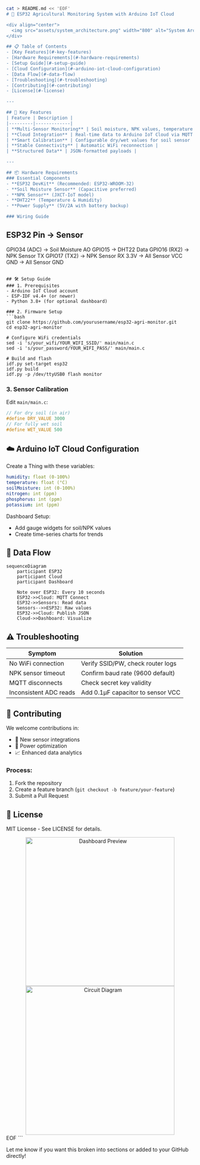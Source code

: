 
```bash
cat > README.md << 'EOF'
# 🌱 ESP32 Agricultural Monitoring System with Arduino IoT Cloud

<div align="center">
  <img src="assets/system_architecture.png" width="800" alt="System Architecture">
</div>

## 📋 Table of Contents
- [Key Features](#-key-features)
- [Hardware Requirements](#-hardware-requirements)
- [Setup Guide](#-setup-guide)
- [Cloud Configuration](#-arduino-iot-cloud-configuration)
- [Data Flow](#-data-flow)
- [Troubleshooting](#-troubleshooting)
- [Contributing](#-contributing)
- [License](#-license)

---

## 🌟 Key Features
| Feature | Description |
|---------|-------------|
| **Multi-Sensor Monitoring** | Soil moisture, NPK values, temperature & humidity |
| **Cloud Integration** | Real-time data to Arduino IoT Cloud via MQTT |
| **Smart Calibration** | Configurable dry/wet values for soil sensor |
| **Stable Connectivity** | Automatic WiFi reconnection |
| **Structured Data** | JSON-formatted payloads |

---

## 📦 Hardware Requirements
### Essential Components
- **ESP32 DevKit** (Recommended: ESP32-WROOM-32)
- **Soil Moisture Sensor** (Capacitive preferred)
- **NPK Sensor** (JXCT-IoT model)
- **DHT22** (Temperature & Humidity)
- **Power Supply** (5V/2A with battery backup)

### Wiring Guide
```
ESP32 Pin    →  Sensor
-----------------------------
GPIO34 (ADC) → Soil Moisture AO
GPIO15       → DHT22 Data
GPIO16 (RX2) → NPK Sensor TX
GPIO17 (TX2) → NPK Sensor RX
3.3V         → All Sensor VCC
GND          → All Sensor GND
```

## 🛠️ Setup Guide
### 1. Prerequisites
- Arduino IoT Cloud account
- ESP-IDF v4.4+ (or newer)
- Python 3.8+ (for optional dashboard)

### 2. Firmware Setup
```bash
git clone https://github.com/yourusername/esp32-agri-monitor.git
cd esp32-agri-monitor

# Configure WiFi credentials
sed -i 's/your_wifi/YOUR_WIFI_SSID/' main/main.c
sed -i 's/your_password/YOUR_WIFI_PASS/' main/main.c

# Build and flash
idf.py set-target esp32
idf.py build
idf.py -p /dev/ttyUSB0 flash monitor
```

### 3. Sensor Calibration
Edit `main/main.c`:
```c
// For dry soil (in air)
#define DRY_VALUE 3000  
// For fully wet soil
#define WET_VALUE 500   
```

## ☁️ Arduino IoT Cloud Configuration
Create a Thing with these variables:
```yaml
humidity: float (0-100%)
temperature: float (°C)
soilMoisture: int (0-100%)
nitrogen: int (ppm)
phosphorus: int (ppm)
potassium: int (ppm)
```

Dashboard Setup:
- Add gauge widgets for soil/NPK values
- Create time-series charts for trends

## 🔄 Data Flow
```mermaid
sequenceDiagram
    participant ESP32
    participant Cloud
    participant Dashboard

    Note over ESP32: Every 10 seconds
    ESP32->>Cloud: MQTT Connect
    ESP32->>Sensors: Read data
    Sensors-->>ESP32: Raw values
    ESP32->>Cloud: Publish JSON
    Cloud->>Dashboard: Visualize
```

## ⚠️ Troubleshooting

| Symptom                | Solution                            |
|------------------------|-------------------------------------|
| No WiFi connection     | Verify SSID/PW, check router logs   |
| NPK sensor timeout     | Confirm baud rate (9600 default)    |
| MQTT disconnects       | Check secret key validity           |
| Inconsistent ADC reads | Add 0.1μF capacitor to sensor VCC   |

## 🤝 Contributing
We welcome contributions in:
- 🌿 New sensor integrations
- 🔋 Power optimization
- 📈 Enhanced data analytics

### Process:
1. Fork the repository
2. Create a feature branch (`git checkout -b feature/your-feature`)
3. Submit a Pull Request

## 📜 License
MIT License - See LICENSE for details.

<div align="center">
  <img src="assets/dashboard_preview.png" width="400" alt="Dashboard Preview"> 
  <img src="assets/circuit_diagram.png" width="400" alt="Circuit Diagram">
</div>
EOF
```

Let me know if you want this broken into sections or added to your GitHub directly!
